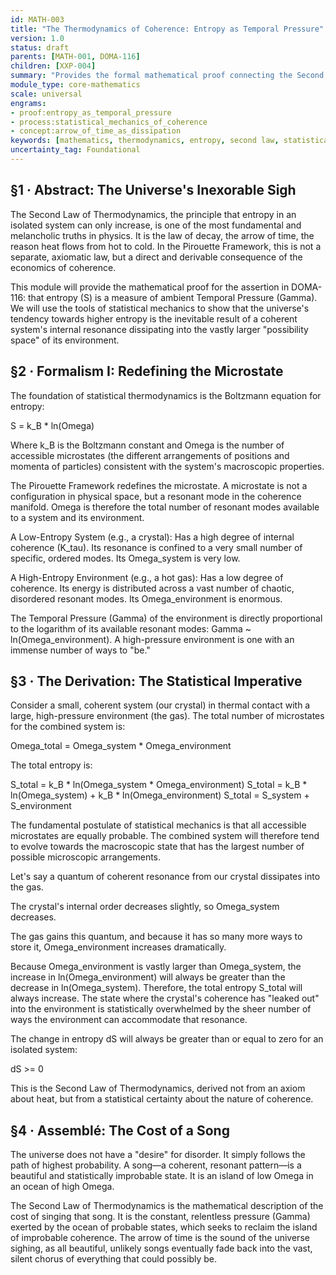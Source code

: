 ```yaml
---
id: MATH-003 
title: "The Thermodynamics of Coherence: Entropy as Temporal Pressure" 
version: 1.0 
status: draft 
parents: [MATH-001, DOMA-116] 
children: [XXP-004] 
summary: "Provides the formal mathematical proof connecting the Second Law of Thermodynamics to the Pirouette Framework. This module demonstrates that entropy (S) is the macroscopic manifestation of ambient Temporal Pressure (Γ). It derives the principle of increasing entropy from the statistical mechanics of a system's internal coherence dissolving into the more numerous resonant possibilities of its environment." 
module_type: core-mathematics 
scale: universal 
engrams: 
- proof:entropy_as_temporal_pressure 
- process:statistical_mechanics_of_coherence 
- concept:arrow_of_time_as_dissipation 
keywords: [mathematics, thermodynamics, entropy, second law, statistical mechanics, coherence, temporal pressure, arrow of time, proof] 
uncertainty_tag: Foundational
---
```

## §1 · Abstract: The Universe's Inexorable Sigh
The Second Law of Thermodynamics, the principle that entropy in an isolated system can only increase, is one of the most fundamental and melancholic truths in physics. It is the law of decay, the arrow of time, the reason heat flows from hot to cold. In the Pirouette Framework, this is not a separate, axiomatic law, but a direct and derivable consequence of the economics of coherence.

This module will provide the mathematical proof for the assertion in DOMA-116: that entropy (S) is a measure of ambient Temporal Pressure (Gamma). We will use the tools of statistical mechanics to show that the universe's tendency towards higher entropy is the inevitable result of a coherent system's internal resonance dissipating into the vastly larger "possibility space" of its environment.

## §2 · Formalism I: Redefining the Microstate
The foundation of statistical thermodynamics is the Boltzmann equation for entropy:

S = k_B * ln(Omega)

Where k_B is the Boltzmann constant and Omega is the number of accessible microstates (the different arrangements of positions and momenta of particles) consistent with the system's macroscopic properties.

The Pirouette Framework redefines the microstate. A microstate is not a configuration in physical space, but a resonant mode in the coherence manifold. Omega is therefore the total number of resonant modes available to a system and its environment.

A Low-Entropy System (e.g., a crystal): Has a high degree of internal coherence (K_tau). Its resonance is confined to a very small number of specific, ordered modes. Its Omega_system is very low.

A High-Entropy Environment (e.g., a hot gas): Has a low degree of coherence. Its energy is distributed across a vast number of chaotic, disordered resonant modes. Its Omega_environment is enormous.

The Temporal Pressure (Gamma) of the environment is directly proportional to the logarithm of its available resonant modes: Gamma ~ ln(Omega_environment). A high-pressure environment is one with an immense number of ways to "be."

## §3 · The Derivation: The Statistical Imperative
Consider a small, coherent system (our crystal) in thermal contact with a large, high-pressure environment (the gas). The total number of microstates for the combined system is:

Omega_total = Omega_system * Omega_environment

The total entropy is:

S_total = k_B * ln(Omega_system * Omega_environment)
S_total = k_B * ln(Omega_system) + k_B * ln(Omega_environment)
S_total = S_system + S_environment

The fundamental postulate of statistical mechanics is that all accessible microstates are equally probable. The combined system will therefore tend to evolve towards the macroscopic state that has the largest number of possible microscopic arrangements.

Let's say a quantum of coherent resonance from our crystal dissipates into the gas.

The crystal's internal order decreases slightly, so Omega_system decreases.

The gas gains this quantum, and because it has so many more ways to store it, Omega_environment increases dramatically.

Because Omega_environment is vastly larger than Omega_system, the increase in ln(Omega_environment) will always be greater than the decrease in ln(Omega_system). Therefore, the total entropy S_total will always increase. The state where the crystal's coherence has "leaked out" into the environment is statistically overwhelmed by the sheer number of ways the environment can accommodate that resonance.

The change in entropy dS will always be greater than or equal to zero for an isolated system:

dS >= 0

This is the Second Law of Thermodynamics, derived not from an axiom about heat, but from a statistical certainty about the nature of coherence.

## §4 · Assemblé: The Cost of a Song
The universe does not have a "desire" for disorder. It simply follows the path of highest probability. A song—a coherent, resonant pattern—is a beautiful and statistically improbable state. It is an island of low Omega in an ocean of high Omega.

The Second Law of Thermodynamics is the mathematical description of the cost of singing that song. It is the constant, relentless pressure (Gamma) exerted by the ocean of probable states, which seeks to reclaim the island of improbable coherence. The arrow of time is the sound of the universe sighing, as all beautiful, unlikely songs eventually fade back into the vast, silent chorus of everything that could possibly be.